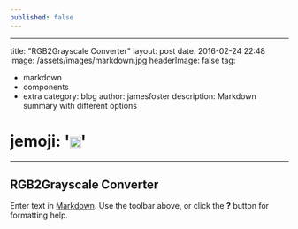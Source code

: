 ```yaml
---
published: false
---
```

---
title: "RGB2Grayscale Converter"
layout: post
date: 2016-02-24 22:48
image: /assets/images/markdown.jpg
headerImage: false
tag:
- markdown
- components
- extra
category: blog
author: jamesfoster
description: Markdown summary with different options
# jemoji: '<img class="emoji" title=":ramen:" alt=":ramen:" src="https://assets.github.com/images/icons/emoji/unicode/1f35c.png" height="20" width="20" align="absmiddle">'
---
## RGB2Grayscale Converter


Enter text in [Markdown](http://daringfireball.net/projects/markdown/). Use the toolbar above, or click the **?** button for formatting help.
